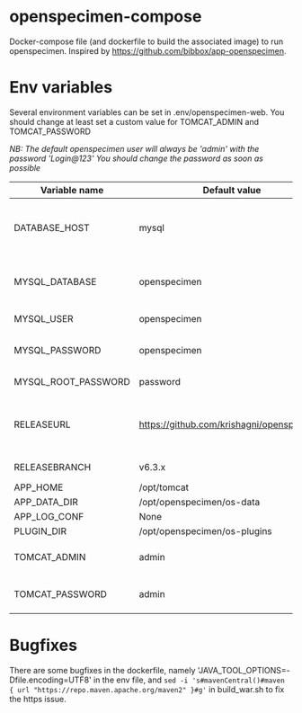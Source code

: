 # openspecimen-compose

Docker-compose file (and dockerfile to build the associated image) to run openspecimen. Inspired by https://github.com/bibbox/app-openspecimen.


# Env variables

Several environment variables can be set in .env/openspecimen-web.
You should change at least set a custom value for TOMCAT_ADMIN and TOMCAT_PASSWORD

*NB: The default openspecimen user will always be 'admin' with the password 'Login@123'*
*You should change the password as soon as possible* 

| Variable name       | Default value                             | Info                                                  |
|---------------------|-------------------------------------------|-------------------------------------------------------|
| DATABASE_HOST       | mysql                                     | Needs to be the name of the service in docker-compose |
| MYSQL_DATABASE      | openspecimen                              | The name of the database to create and interact with  |
| MYSQL_USER          | openspecimen                              | The database user                                     |
| MYSQL_PASSWORD      | openspecimen                              | Password for the MYSQL_USER                           |
| MYSQL_ROOT_PASSWORD | password                                  | Mysql root password                                   |
| RELEASEURL          | https://github.com/krishagni/openspecimen | URL for the github repository for the source code     |
| RELEASEBRANCH       | v6.3.x                                    | Branch to checkout to                                 |
| APP_HOME            | /opt/tomcat                               |                                                       |
| APP_DATA_DIR        | /opt/openspecimen/os-data                 |                                                       |
| APP_LOG_CONF        | None                                      |                                                       |
| PLUGIN_DIR          | /opt/openspecimen/os-plugins              |                                                       |
| TOMCAT_ADMIN        | admin                                     | User for tomcat manager.                              |
| TOMCAT_PASSWORD     | admin                                     | Password for tomcat manager                           |

# Bugfixes

There are some bugfixes in the dockerfile, namely 'JAVA_TOOL_OPTIONS=-Dfile.encoding=UTF8' in the env file,
and `sed -i 's#mavenCentral()#maven { url "https://repo.maven.apache.org/maven2" }#g'` in build_war.sh to fix the https issue.

